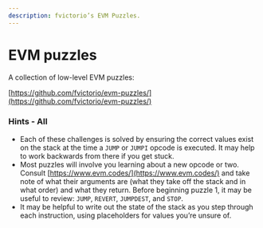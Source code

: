```yaml
---
description: fvictorio’s EVM Puzzles.
---
```


# EVM puzzles

A collection of low-level EVM puzzles:

[https://github.com/fvictorio/evm-puzzles/](https://github.com/fvictorio/evm-puzzles/)

### Hints - All

* Each of these challenges is solved by ensuring the correct values exist on the stack at the time a `JUMP` or `JUMPI` opcode is executed. It may help to work backwards from there if you get stuck.
* Most puzzles will involve you learning about a new opcode or two. Consult [https://www.evm.codes/](https://www.evm.codes/) and take note of what their arguments are (what they take off the stack and in what order) and what they return. Before beginning puzzle 1, it may be useful to review: `JUMP`, `REVERT`, `JUMPDEST`, and `STOP`.
* It may be helpful to write out the state of the stack as you step through each instruction, using placeholders for values you’re unsure of.
